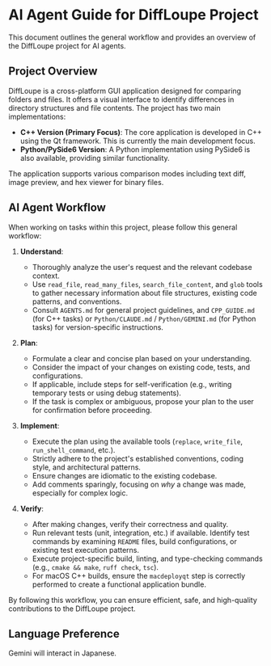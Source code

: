 # AI Agent Guide for DiffLoupe Project

This document outlines the general workflow and provides an overview of the DiffLoupe project for AI agents.

## Project Overview

DiffLoupe is a cross-platform GUI application designed for comparing folders and files. It offers a visual interface to identify differences in directory structures and file contents. The project has two main implementations:

*   **C++ Version (Primary Focus)**: The core application is developed in C++ using the Qt framework. This is currently the main development focus.
*   **Python/PySide6 Version**: A Python implementation using PySide6 is also available, providing similar functionality.

The application supports various comparison modes including text diff, image preview, and hex viewer for binary files.

## AI Agent Workflow

When working on tasks within this project, please follow this general workflow:

1.  **Understand**:
    *   Thoroughly analyze the user's request and the relevant codebase context.
    *   Use `read_file`, `read_many_files`, `search_file_content`, and `glob` tools to gather necessary information about file structures, existing code patterns, and conventions.
    *   Consult `AGENTS.md` for general project guidelines, and `CPP_GUIDE.md` (for C++ tasks) or `Python/CLAUDE.md` / `Python/GEMINI.md` (for Python tasks) for version-specific instructions.

2.  **Plan**:
    *   Formulate a clear and concise plan based on your understanding.
    *   Consider the impact of your changes on existing code, tests, and configurations.
    *   If applicable, include steps for self-verification (e.g., writing temporary tests or using debug statements).
    *   If the task is complex or ambiguous, propose your plan to the user for confirmation before proceeding.

3.  **Implement**:
    *   Execute the plan using the available tools (`replace`, `write_file`, `run_shell_command`, etc.).
    *   Strictly adhere to the project's established conventions, coding style, and architectural patterns.
    *   Ensure changes are idiomatic to the existing codebase.
    *   Add comments sparingly, focusing on *why* a change was made, especially for complex logic.

4.  **Verify**:
    *   After making changes, verify their correctness and quality.
    *   Run relevant tests (unit, integration, etc.) if available. Identify test commands by examining `README` files, build configurations, or existing test execution patterns.
    *   Execute project-specific build, linting, and type-checking commands (e.g., `cmake && make`, `ruff check`, `tsc`).
    *   For macOS C++ builds, ensure the `macdeployqt` step is correctly performed to create a functional application bundle.

By following this workflow, you can ensure efficient, safe, and high-quality contributions to the DiffLoupe project.

## Language Preference

Gemini will interact in Japanese.
